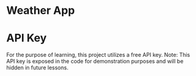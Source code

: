 # Weather App

# API Key

For the purpose of learning, this project utilizes a free API key. Note: This API key is exposed in the code for demonstration purposes and will be hidden in future lessons.
